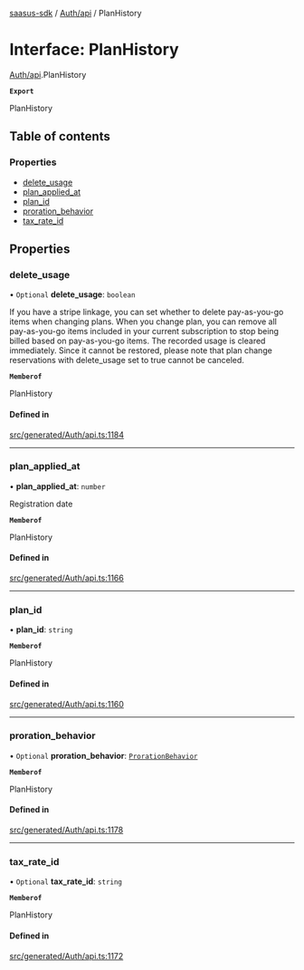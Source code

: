 [saasus-sdk](../README.md) / [Auth/api](../modules/Auth_api.md) / PlanHistory

# Interface: PlanHistory

[Auth/api](../modules/Auth_api.md).PlanHistory

**`Export`**

PlanHistory

## Table of contents

### Properties

- [delete\_usage](Auth_api.PlanHistory.md#delete_usage)
- [plan\_applied\_at](Auth_api.PlanHistory.md#plan_applied_at)
- [plan\_id](Auth_api.PlanHistory.md#plan_id)
- [proration\_behavior](Auth_api.PlanHistory.md#proration_behavior)
- [tax\_rate\_id](Auth_api.PlanHistory.md#tax_rate_id)

## Properties

### delete\_usage

• `Optional` **delete\_usage**: `boolean`

If you have a stripe linkage,  you can set whether to delete pay-as-you-go items when changing plans. When you change plan, you can remove all pay-as-you-go items included in your current subscription to stop being billed based on pay-as-you-go items. The recorded usage is cleared immediately. Since it cannot be restored, please note that plan change reservations with delete_usage set to true cannot be canceled.

**`Memberof`**

PlanHistory

#### Defined in

[src/generated/Auth/api.ts:1184](https://github.com/saasus-platform/saasus-sdk-javascript/blob/c6c266c/src/generated/Auth/api.ts#L1184)

___

### plan\_applied\_at

• **plan\_applied\_at**: `number`

Registration date

**`Memberof`**

PlanHistory

#### Defined in

[src/generated/Auth/api.ts:1166](https://github.com/saasus-platform/saasus-sdk-javascript/blob/c6c266c/src/generated/Auth/api.ts#L1166)

___

### plan\_id

• **plan\_id**: `string`

**`Memberof`**

PlanHistory

#### Defined in

[src/generated/Auth/api.ts:1160](https://github.com/saasus-platform/saasus-sdk-javascript/blob/c6c266c/src/generated/Auth/api.ts#L1160)

___

### proration\_behavior

• `Optional` **proration\_behavior**: [`ProrationBehavior`](../enums/Auth_api.ProrationBehavior.md)

**`Memberof`**

PlanHistory

#### Defined in

[src/generated/Auth/api.ts:1178](https://github.com/saasus-platform/saasus-sdk-javascript/blob/c6c266c/src/generated/Auth/api.ts#L1178)

___

### tax\_rate\_id

• `Optional` **tax\_rate\_id**: `string`

**`Memberof`**

PlanHistory

#### Defined in

[src/generated/Auth/api.ts:1172](https://github.com/saasus-platform/saasus-sdk-javascript/blob/c6c266c/src/generated/Auth/api.ts#L1172)
